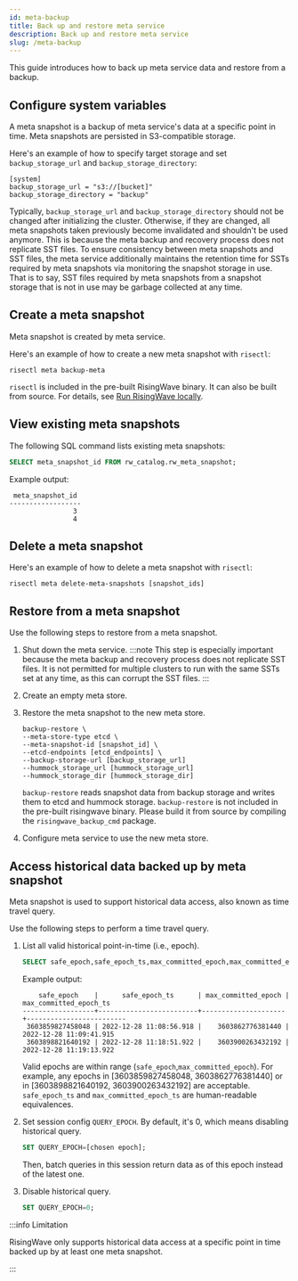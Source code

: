 ```yaml
---
id: meta-backup
title: Back up and restore meta service
description: Back up and restore meta service
slug: /meta-backup
---
```


This guide introduces how to back up meta service data and restore from a backup.

## Configure system variables

A meta snapshot is a backup of meta service's data at a specific point in time. Meta snapshots are persisted in S3-compatible storage.

Here's an example of how to specify target storage and set `backup_storage_url` and `backup_storage_directory`:

```
[system]
backup_storage_url = "s3://[bucket]"
backup_storage_directory = "backup"
```

Typically, `backup_storage_url` and `backup_storage_directory` should not be changed after initializing the cluster. Otherwise, if they are changed, all meta snapshots taken previously become invalidated and shouldn't be used anymore.
This is because the meta backup and recovery process does not replicate SST files. To ensure consistency between meta snapshots and SST files, the meta service additionally maintains the retention time for SSTs required by meta snapshots via monitoring the snapshot storage in use. That is to say, SST files required by meta snapshots from a snapshot storage that is not in use may be garbage collected at any time.


## Create a meta snapshot

Meta snapshot is created by meta service.

Here's an example of how to create a new meta snapshot with `risectl`:

```
risectl meta backup-meta
```

`risectl` is included in the pre-built RisingWave binary. It can also be built from source. For details, see [Run RisingWave locally](/deploy/risingwave-local.md).

## View existing meta snapshots

The following SQL command lists existing meta snapshots:

```sql
SELECT meta_snapshot_id FROM rw_catalog.rw_meta_snapshot;
```

Example output:

```
 meta_snapshot_id 
------------------
                3
                4
```

## Delete a meta snapshot

Here's an example of how to delete a meta snapshot with `risectl`:

```
risectl meta delete-meta-snapshots [snapshot_ids]
```

## Restore from a meta snapshot

Use the following steps to restore from a meta snapshot.

1. Shut down the meta service.
    :::note
    This step is especially important because the meta backup and recovery process does not replicate SST files. It is not permitted for multiple clusters to run with the same SSTs set at any time, as this can corrupt the SST files.
    :::
2. Create an empty meta store.
3. Restore the meta snapshot to the new meta store.

    ```
    backup-restore \
    --meta-store-type etcd \
    --meta-snapshot-id [snapshot_id] \
    --etcd-endpoints [etcd_endpoints] \
    --backup-storage-url [backup_storage_url]
    --hummock_storage_url [hummock_storage_url]
    --hummock_storage_dir [hummock_storage_dir]
    ```
    `backup-restore` reads snapshot data from backup storage and writes them to etcd and hummock storage. 
    `backup-restore` is not included in the pre-built risingwave binary. Please build it from source by compiling the `risingwave_backup_cmd` package.
4. Configure meta service to use the new meta store.

## Access historical data backed up by meta snapshot

Meta snapshot is used to support historical data access, also known as time travel query.

Use the following steps to perform a time travel query.

1. List all valid historical point-in-time (i.e., epoch).

    ```sql
    SELECT safe_epoch,safe_epoch_ts,max_committed_epoch,max_committed_epoch_ts FROM rw_catalog.rw_meta_snapshot;
    ```

   Example output:

    ```
        safe_epoch    |      safe_epoch_ts      | max_committed_epoch | max_committed_epoch_ts  
    ------------------+-------------------------+---------------------+-------------------------
     3603859827458048 | 2022-12-28 11:08:56.918 |    3603862776381440 | 2022-12-28 11:09:41.915
     3603898821640192 | 2022-12-28 11:18:51.922 |    3603900263432192 | 2022-12-28 11:19:13.922
    ```

   Valid epochs are within range (`safe_epoch`,`max_committed_epoch`). For example, any epochs in [3603859827458048, 3603862776381440] or in [3603898821640192, 3603900263432192] are acceptable.  
   `safe_epoch_ts` and `max_committed_epoch_ts` are human-readable equivalences.
2. Set session config `QUERY_EPOCH`. By default, it's 0, which means disabling historical query.

    ```sql
    SET QUERY_EPOCH=[chosen epoch];
    ```
   Then, batch queries in this session return data as of this epoch instead of the latest one.
3. Disable historical query.

    ```sql
    SET QUERY_EPOCH=0;
    ```

:::info Limitation

RisingWave only supports historical data access at a specific point in time backed up by at least one meta snapshot.

:::